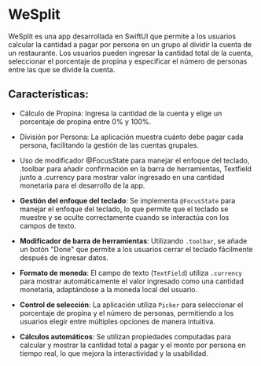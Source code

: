 # WeSplit
WeSplit es una app desarrollada en SwiftUI que permite a los usuarios calcular la cantidad a pagar por persona en un grupo al dividir la cuenta de un restaurante. Los usuarios pueden ingresar la cantidad total de la cuenta, seleccionar el porcentaje de propina y especificar el número de personas entre las que se divide la cuenta.

## Características: 
- Cálculo de Propina: Ingresa la cantidad de la cuenta y elige un porcentaje de propina entre 0% y 100%.
- División por Persona: La aplicación muestra cuánto debe pagar cada persona, facilitando la gestión de las cuentas grupales.
- Uso de modificador @FocusState para manejar el enfoque del teclado, .toolbar para añadir confirmación en la barra de herramientas, Textfield junto a .currency para mostrar valor ingresado en una cantidad monetaria para el desarrollo de la app.
  
- **Gestión del enfoque del teclado**: Se implementa `@FocusState` para manejar el enfoque del teclado, lo que permite que el teclado se muestre y se oculte correctamente cuando se interactúa con los campos de texto.

- **Modificador de barra de herramientas**: Utilizando `.toolbar`, se añade un botón "Done" que permite a los usuarios cerrar el teclado fácilmente después de ingresar datos.

- **Formato de moneda**: El campo de texto (`TextField`) utiliza `.currency` para mostrar automáticamente el valor ingresado como una cantidad monetaria, adaptándose a la moneda local del usuario.

- **Control de selección**: La aplicación utiliza `Picker` para seleccionar el porcentaje de propina y el número de personas, permitiendo a los usuarios elegir entre múltiples opciones de manera intuitiva.

- **Cálculos automáticos**: Se utilizan propiedades computadas para calcular y mostrar la cantidad total a pagar y el monto por persona en tiempo real, lo que mejora la interactividad y la usabilidad.


